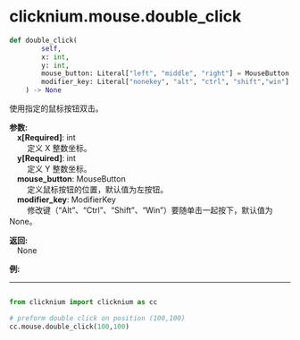 
# clicknium.mouse.double_click

```python
def double_click(
        self, 
        x: int, 
        y: int, 
        mouse_button: Literal["left", "middle", "right"] = MouseButton.Left,
        modifier_key: Literal["nonekey", "alt", "ctrl", "shift","win"]  = ModifierKey.NoneKey
    ) -> None
```  

使用指定的鼠标按钮双击。

**参数:**  
    &emsp;**x[Required]**: int  
        &emsp;&emsp; 定义 X 整数坐标。
<br/>
    &emsp;**y[Required]**: int  
        &emsp;&emsp; 定义 Y 整数坐标。
<br/>
    &emsp;**mouse_button**: MouseButton  
        &emsp;&emsp; 定义鼠标按钮的位置，默认值为左按钮。
<br/>
    &emsp;**modifier_key**: ModifierKey  
        &emsp;&emsp; 修改键（“Alt”、“Ctrl”、“Shift”、“Win”）要随单击一起按下，默认值为 None。

**返回:**  
    &emsp;None

**例:**
***
```python

from clicknium import clicknium as cc

# preform double click on position (100,100)
cc.mouse.double_click(100,100)

```